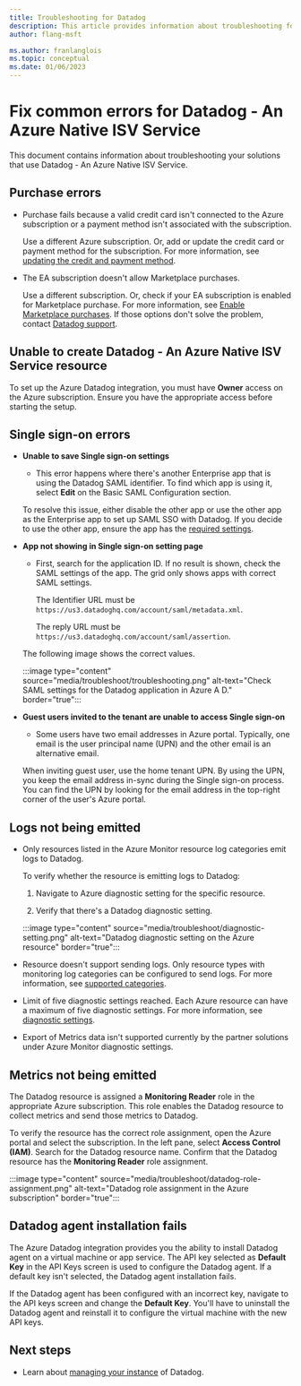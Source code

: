 ```yaml
---
title: Troubleshooting for Datadog
description: This article provides information about troubleshooting for Datadog on Azure.
author: flang-msft

ms.author: franlanglois
ms.topic: conceptual
ms.date: 01/06/2023
---
```


# Fix common errors for Datadog - An Azure Native ISV Service

This document contains information about troubleshooting your solutions that use Datadog - An Azure Native ISV Service.

## Purchase errors

* Purchase fails because a valid credit card isn't connected to the Azure subscription or a payment method isn't associated with the subscription.

  Use a different Azure subscription. Or, add or update the credit card or payment method for the subscription. For more information, see [updating the credit and payment method](../../cost-management-billing/manage/change-credit-card.md).

* The EA subscription doesn't allow Marketplace purchases.

  Use a different subscription. Or, check if your EA subscription is enabled for Marketplace purchase. For more information, see [Enable Marketplace purchases](../../cost-management-billing/manage/ea-azure-marketplace.md#enabling-azure-marketplace-purchases). If those options don't solve the problem, contact [Datadog support](https://www.datadoghq.com/support).

## Unable to create Datadog - An Azure Native ISV Service resource

To set up the Azure Datadog integration, you must have **Owner** access on the Azure subscription. Ensure you have the appropriate access before starting the setup.

## Single sign-on errors

- **Unable to save Single sign-on settings** 
   - This error happens where there's another Enterprise app that is using the Datadog SAML identifier. To find which app is using it, select **Edit** on the Basic SAML Configuration section.

   To resolve this issue, either disable the other app or use the other app as the Enterprise app to set up SAML SSO with Datadog. If you decide to use the other app, ensure the app has the [required settings](create.md#configure-single-sign-on).

- **App not showing in Single sign-on setting page** 
   - First, search for the application ID. If no result is shown, check the SAML settings of the app. The grid only shows apps with correct SAML settings. 

     The Identifier URL must be `https://us3.datadoghq.com/account/saml/metadata.xml`.
     
     The reply URL must be `https://us3.datadoghq.com/account/saml/assertion`.
        
    The following image shows the correct values.
  
    :::image type="content" source="media/troubleshoot/troubleshooting.png" alt-text="Check SAML settings for the Datadog application in Azure A D." border="true":::

- **Guest users invited to the tenant are unable to access Single sign-on** 
   - Some users have two email addresses in Azure portal. Typically, one email is the user principal name (UPN) and the other email is an alternative email.

   When inviting guest user, use the home tenant UPN. By using the UPN, you keep the email address in-sync during the Single sign-on process. You can find the UPN by looking for the email address in the top-right corner of the user's Azure portal.
  
## Logs not being emitted

- Only resources listed in the Azure Monitor resource log categories emit logs to Datadog. 

    To verify whether the resource is emitting logs to Datadog: 

    1. Navigate to Azure diagnostic setting for the specific resource. 

    1. Verify that there's a Datadog diagnostic setting.

     :::image type="content" source="media/troubleshoot/diagnostic-setting.png" alt-text="Datadog diagnostic setting on the Azure resource" border="true":::

- Resource doesn't support sending logs. Only resource types with monitoring log categories can be configured to send logs. For more information, see [supported categories](../../azure-monitor/essentials/resource-logs-categories.md).

- Limit of five diagnostic settings reached. Each Azure resource can have a maximum of five diagnostic settings. For more information, see [diagnostic settings](../../azure-monitor/essentials/diagnostic-settings.md?tabs=portal).

- Export of Metrics data isn't supported currently by the partner solutions under Azure Monitor diagnostic settings. 

## Metrics not being emitted

The Datadog resource is assigned a **Monitoring Reader** role in the appropriate Azure subscription. This role enables the Datadog resource to collect metrics and send those metrics to Datadog.

To verify the resource has the correct role assignment, open the Azure portal and select the subscription. In the left pane, select **Access Control (IAM)**. Search for the Datadog resource name. Confirm that the Datadog resource has the **Monitoring Reader** role assignment.

:::image type="content" source="media/troubleshoot/datadog-role-assignment.png" alt-text="Datadog role assignment in the Azure subscription" border="true":::

## Datadog agent installation fails

The Azure Datadog integration provides you the ability to install Datadog agent on a virtual machine or app service. The API key selected as **Default Key** in the API Keys screen is used to configure the Datadog agent. If a default key isn't selected, the Datadog agent installation fails.

If the Datadog agent has been configured with an incorrect key, navigate to the API keys screen and change the **Default Key**. You'll have to uninstall the Datadog agent and reinstall it to configure the virtual machine with the new API keys.

## Next steps

- Learn about [managing your instance](manage.md) of Datadog.